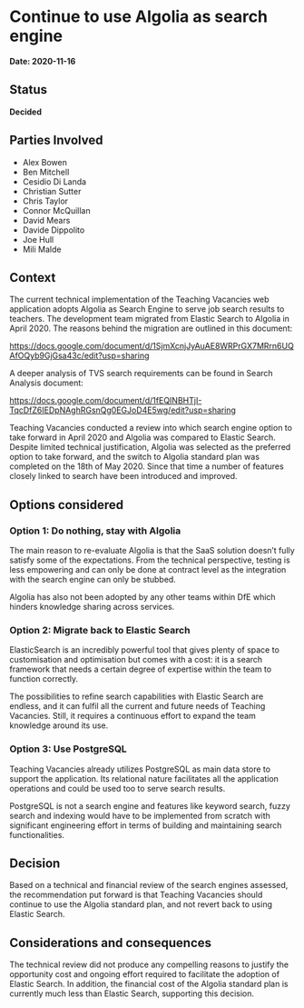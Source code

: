 # Continue to use Algolia as search engine

**Date: 2020-11-16**

## Status

**Decided**

## Parties Involved

 * Alex Bowen
 * Ben Mitchell
 * Cesidio Di Landa
 * Christian Sutter
 * Chris Taylor
 * Connor McQuillan
 * David Mears
 * Davide Dippolito
 * Joe Hull
 * Mili Malde

## Context

The current technical implementation of the Teaching Vacancies web application adopts Algolia as Search Engine to serve job search results to teachers. The development team migrated from Elastic Search to Algolia in April 2020. The reasons behind the migration are outlined in this document:

https://docs.google.com/document/d/1SjmXcnjJyAuAE8WRPrGX7MRrn6UQAfOQyb9GjGsa43c/edit?usp=sharing


A deeper analysis of TVS search requirements can be found in Search Analysis document:

https://docs.google.com/document/d/1fEQINBHTjI-TqcDfZ6IEDpNAghRGsnQg0EGJoD4E5wg/edit?usp=sharing

Teaching Vacancies conducted a review into which search engine option to take forward in April 2020 and Algolia was compared to Elastic Search. Despite limited technical justification, Algolia was selected as the preferred option to take forward, and the switch to Algolia standard plan was completed on the 18th of May 2020. Since that time a number of features closely linked to search have been introduced and improved.

## Options considered

### Option 1: Do nothing, stay with Algolia

The main reason to re-evaluate Algolia is that the SaaS solution doesn’t fully satisfy some of the expectations. From the technical perspective, testing is less empowering and can only be done at contract level as the integration with the search engine can only be stubbed.

Algolia has also not been adopted by any other teams within DfE which hinders knowledge sharing across services.


### Option 2: Migrate back to Elastic Search

ElasticSearch is an incredibly powerful tool that gives plenty of space to customisation and optimisation but comes with a cost: it is a search framework that needs a certain degree of expertise within the team to function correctly.

The possibilities to refine search capabilities with Elastic Search are endless, and it can fulfil all the current and future needs of Teaching Vacancies. Still, it requires a continuous effort to expand the team knowledge around its use.

### Option 3: Use PostgreSQL

Teaching Vacancies already utilizes PostgreSQL as main data store to support the application. Its relational nature facilitates all the application operations and could be used too to serve search results.

PostgreSQL is not a search engine and features like keyword search, fuzzy search and indexing would have to be implemented from scratch with significant engineering effort in terms of building and maintaining search functionalities.


## Decision

Based on a technical and financial review of the search engines assessed, the recommendation put forward is that Teaching Vacancies should continue to use the Algolia standard plan, and not revert back to using Elastic Search.

## Considerations and consequences

The technical review did not produce any compelling reasons to justify the opportunity cost and ongoing effort required to facilitate the adoption of Elastic Search. In addition, the financial cost of the Algolia standard plan is currently much less than Elastic Search, supporting this decision.
